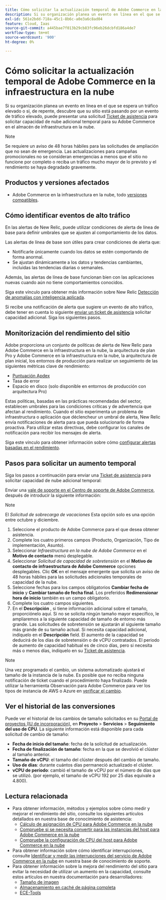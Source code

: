 ```yaml
---
title: Cómo solicitar la actualización temporal de Adobe Commerce en la infraestructura en la nube
description: Si su organización planea un evento en línea en el que se espera un tráfico elevado, o si de repente encuentra que su sitio está pasando por un evento de tráfico elevado, puede presentar un [vale de soporte](/help/help-center-guide/help-center/magento-help-center-user-guide.md#submit-ticket) para solicitar capacidad adicional temporal en la nube para su Adobe Commerce en el almacén de infraestructura en la nube.
exl-id: 561e2bdd-718a-45c1-8b6c-a0e3a6c8ad04
feature: Cloud, Iaas
source-git-commit: a445bae7f013b29cb83fc96eb26dcbfd186a4de7
workflow-type: tm+mt
source-wordcount: '900'
ht-degree: 0%

---
```


# Cómo solicitar la actualización temporal de Adobe Commerce en la infraestructura en la nube

Si su organización planea un evento en línea en el que se espera un tráfico elevado o si, de repente, descubre que su sitio está pasando por un evento de tráfico elevado, puede presentar una solicitud [Ticket de asistencia](/help/help-center-guide/help-center/magento-help-center-user-guide.md#submit-ticket) para solicitar capacidad de nube adicional temporal para su Adobe Commerce en el almacén de infraestructura en la nube.

>[!NOTE]
>
>Se requiere un aviso de 48 horas hábiles para las solicitudes de ampliación que no sean de emergencia. Las actualizaciones para campañas promocionales no se consideran emergencias a menos que el sitio no funcione por completo o reciba un tráfico mucho mayor de lo previsto y el rendimiento se haya degradado gravemente.

## Productos y versiones afectados

* Adobe Commerce en la infraestructura en la nube, todo [versiones compatibles](https://www.adobe.com/content/dam/cc/en/legal/terms/enterprise/pdfs/Adobe-Commerce-Software-Lifecycle-Policy.pdf).

## Cómo identificar eventos de alto tráfico

En las alertas de New Relic, puede utilizar condiciones de alerta de línea de base para definir umbrales que se ajusten al comportamiento de los datos.

Las alertas de línea de base son útiles para crear condiciones de alerta que:

* Notificarle únicamente cuando los datos se estén comportando de forma anormal.
* Se ajustan dinámicamente a los datos y tendencias cambiantes, incluidas las tendencias diarias o semanales.

Además, las alertas de línea de base funcionan bien con las aplicaciones nuevas cuando aún no tiene comportamientos conocidos.

Siga este vínculo para obtener más información sobre New Relic [Detección de anomalías con inteligencia aplicada](https://docs.newrelic.com/docs/alerts-applied-intelligence/applied-intelligence/anomaly-detection/anomaly-detection-applied-intelligence/).

Si recibe una notificación de alerta que sugiere un evento de alto tráfico, debe tener en cuenta lo siguiente [enviar un ticket de asistencia](/docs/commerce-knowledge-base/kb/help-center-guide/magento-help-center-user-guide.html?lang=en#submit-ticket) solicitar capacidad adicional. Siga los siguientes pasos.

## Monitorización del rendimiento del sitio

Adobe proporciona un conjunto de políticas de alerta de New Relic para Adobe Commerce en la infraestructura en la nube, la arquitectura de plan Pro y Adobe Commerce en la infraestructura en la nube, la arquitectura de plan inicial, los entornos de producción para realizar un seguimiento de las siguientes métricas clave de rendimiento:

* [Puntuación Apdex](https://docs.newrelic.com/docs/apm/new-relic-apm/apdex/apdex-measure-user-satisfaction)
* Tasa de error
* Espacio en disco (solo disponible en entornos de producción con arquitectura Pro)

Estas políticas, basadas en las prácticas recomendadas del sector, establecen umbrales para las condiciones críticas y de advertencia que afectan al rendimiento. Cuando el sitio experimenta un problema de infraestructura o aplicación que déclencheur un umbral de alerta, New Relic envía notificaciones de alerta para que pueda solucionarlo de forma proactiva. Para utilizar estas directivas, debe configurar los canales de notificación para recibir los mensajes de alerta.

Siga este vínculo para obtener información sobre cómo [configurar alertas basadas en el rendimiento](/docs/commerce-cloud-service/user-guide/monitor/new-relic.html#monitor-performance-with-managed-alerts).

## Pasos para solicitar un aumento temporal

Siga los pasos a continuación para enviar una [Ticket de asistencia](/docs/commerce-knowledge-base/kb/help-center-guide/magento-help-center-user-guide.html?lang=en#submit-ticket) para solicitar capacidad de nube adicional temporal:

Enviar una [vale de soporte en el Centro de soporte de Adobe Commerce](/help/help-center-guide/help-center/magento-help-center-user-guide.md#submit-ticket), después de introducir la siguiente información:

>[!NOTE]
>
>El *Solicitud de sobrecarga de vacaciones* Esta opción solo es una opción entre octubre y diciembre.

1. Seleccione el producto de Adobe Commerce para el que desea obtener asistencia.
1. Complete los cuatro primeros campos (Producto, Organización, Tipo de implementación, Asunto).
1. Seleccionar *Infraestructura en la nube de Adobe Commerce* en el **Motivo de contacto** menú desplegable.
1. Seleccionar *Solicitud de capacidad de sobretensión* en el **Motivo de contacto de infraestructura de Adobe Commerce** opciones desplegables. Clic **OK** en el mensaje emergente que solicita un aviso de 48 horas hábiles para las solicitudes adicionales temporales de capacidad de la nube.
1. Seleccione fechas para los campos obligatorios **Cambiar fecha de inicio** y **Cambiar tamaño de fecha final**. Los preferidos **Redimensionar hora de inicio** también es un campo obligatorio.
1. Complete los cuatro campos siguientes.
1. En el **Descripción** , si tiene información adicional sobre el tamaño, proporciónelo aquí. Si no se solicita ningún tamaño mayor específico, le ampliaremos a la siguiente capacidad de tamaño de entorno más grande. Las solicitudes de sobretensión se ajustarán al siguiente tamaño más grande de su tamaño actual. Si necesita capacidad adicional, indíquelo en el **Descripción** field. El aumento de la capacidad se deducirá de los días de sobretensión o de vCPU contratados. El periodo de aumento de capacidad habitual es de cinco días, pero si necesita más o menos días, indíquelo en su [Ticket de asistencia](/help/help-center-guide/help-center/magento-help-center-user-guide.md#submit-ticket).

>[!NOTE]
>
>Una vez programado el cambio, un sistema automatizado ajustará el tamaño de la instancia de la nube. Es posible que no reciba ninguna notificación de ticket cuando el procedimiento haya finalizado. Puede utilizar la herramienta Observación para Adobe Commerce para ver los tipos de instancia de AWS o Azure en [verificar el cambio](/help/how-to/general/check-vcpu-using-observation-for-adobe-commerce.md).

## Ver el historial de las conversiones

Puede ver el historial de los cambios de tamaño solicitados en su [Portal de proyectos (IU de incorporación)](/docs/commerce-cloud-service/start/onboarding.html#cloud-project-portal-(onboarding-ui)), en **Proyecto** > **Servicios** > **Seguimiento del uso de CPU**.
La siguiente información está disponible para cada solicitud de cambio de tamaño:

* **Fecha de inicio del tamaño**: fecha de la solicitud de actualización.
* **Fecha de finalización de tamaño**: fecha en la que se devolvió el clúster al tamaño anterior.
* **Tamaño de vCPU**: el tamaño del clúster después del cambio de tamaño.
* **Uso de días**: durante cuántos días permaneció actualizado el clúster.
* **vCPU de período**: cambió el tamaño de vCPU por el número de días que se utilizó. (por ejemplo, el tamaño de vCPU 192 por 25 días equivale a 4.800).


## Lectura relacionada

* Para obtener información, métodos y ejemplos sobre cómo medir y mejorar el rendimiento del sitio, consulte los siguientes artículos detallados en nuestra base de conocimiento de asistencia:
   * [Cálculo de asignación de CPU para Adobe Commerce en la nube](/docs/commerce-knowledge-base/kb/how-to/magento-commerce-cloud-cpu-allocation-calculation.html)
   * [Compruebe si se necesita convertir para las instancias del host para Adobe Commerce en la nube](/docs/commerce-knowledge-base/kb/how-to/magento-commerce-cloud-check-if-upsize-for-hosts-instances-is-needed.html)
   * [Compruebe la configuración de CPU del host para Adobe Commerce en la nube](/docs/commerce-knowledge-base/kb/how-to/magento-commerce-cloud-check-hosts-cpu-configuration.html)
* Para obtener información sobre cómo identificar interrupciones, consulte [Identificar y medir las interrupciones del servicio de Adobe Commerce en la nube](/docs/commerce-knowledge-base/kb/how-to/how-to-identify-outages.html) en nuestra base de conocimiento de soporte.
* Para obtener información sobre la mejora del rendimiento del sitio para evitar la necesidad de utilizar un aumento en la capacidad, consulte estos artículos en nuestra documentación para desarrolladores:
   * [Tamaño de imagen](/docs/commerce-admin/catalog/products/digital-assets/product-image-config.html#product-image-resizing)
   * [Almacenamiento en caché de página completa](/docs/commerce-admin/systems/tools/cache-management.html#full-page-caching)
   * [ECE-Tools](/docs/commerce-cloud-service/user-guide/dev-tools/ece-tools/package-overview.html)
